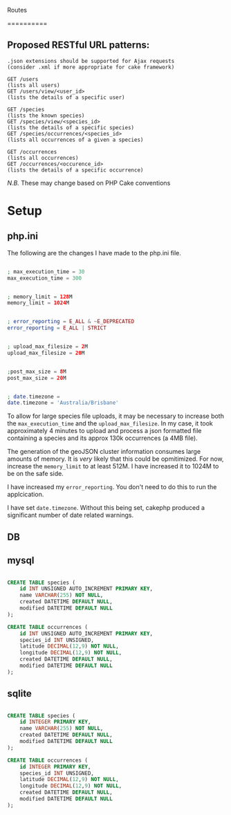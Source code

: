 Routes

==========

Proposed RESTful URL patterns:
---------------------------------

```
.json extensions should be supported for Ajax requests
(consider .xml if more appropriate for cake framework)

GET /users                                                       (lists all users)
GET /users/view/<user_id>                                        (lists the details of a specific user)

GET /species                                                     (lists the known species)
GET /species/view/<species_id>                                   (lists the details of a specific species)
GET /species/occurrences/<species_id>                            (lists all occurrences of a given a species)

GET /occurrences                                                 (lists all occurrences)
GET /occurrences/<occurence_id>                                  (lists the details of a specific occurrence)
```

*N.B.* These may change based on PHP Cake conventions

Setup
==========

php.ini
---------

The following are the changes I have made to the php.ini file.

```php

; max_execution_time = 30
max_execution_time = 300


; memory_limit = 128M
memory_limit = 1024M


; error_reporting = E_ALL & ~E_DEPRECATED
error_reporting = E_ALL | STRICT


; upload_max_filesize = 2M
upload_max_filesize = 20M


;post_max_size = 8M
post_max_size = 20M


; date.timezone =
date.timezone = 'Australia/Brisbane'

```

To allow for large species file uploads, it may be necessary to increase both the <code>max_execution_time</code> and the <code>upload_max_filesize</code>.
In my case, it took approximately 4 minutes to upload and process a json formatted file containing a species and its approx 130k occurrences (a 4MB file).

The generation of the geoJSON cluster information consumes large amounts of memory. It is *very* likely that this could be opmitimized.
For now, increase the <code>memory_limit</code> to at least 512M. I have increased it to 1024M to be on the safe side.

I have increased my <code>error_reporting</code>. You don't need to do this to run the applcication.

I have set <code>date.timezone</code>. Without this being set, cakephp produced a significant number of date related warnings.


DB
---------

mysql
---------

```sql

CREATE TABLE species (
    id INT UNSIGNED AUTO_INCREMENT PRIMARY KEY,
    name VARCHAR(255) NOT NULL,
    created DATETIME DEFAULT NULL,
    modified DATETIME DEFAULT NULL
);

CREATE TABLE occurrences (
    id INT UNSIGNED AUTO_INCREMENT PRIMARY KEY,
    species_id INT UNSIGNED,
    latitude DECIMAL(12,9) NOT NULL,
    longitude DECIMAL(12,9) NOT NULL,
    created DATETIME DEFAULT NULL,
    modified DATETIME DEFAULT NULL
);

```

sqlite
---------

```sql

CREATE TABLE species (
    id INTEGER PRIMARY KEY,
    name VARCHAR(255) NOT NULL,
    created DATETIME DEFAULT NULL,
    modified DATETIME DEFAULT NULL
);

CREATE TABLE occurrences (
    id INTEGER PRIMARY KEY,
    species_id INT UNSIGNED,
    latitude DECIMAL(12,9) NOT NULL,
    longitude DECIMAL(12,9) NOT NULL,
    created DATETIME DEFAULT NULL,
    modified DATETIME DEFAULT NULL
);

```
